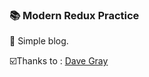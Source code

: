 ### :books: Modern Redux Practice 
 📕 Simple blog.

☑️Thanks to : [Dave Gray](https://www.youtube.com/watch?v=u3KlatzB7GM&list=PL0Zuz27SZ-6M1J5I1w2-uZx36Qp6qhjKo)
